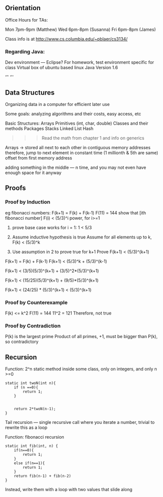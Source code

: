 ## Orientation

Office Hours for TAs:

Mon 7pm-9pm (Matthew)
Wed 6pm-8pm (Susanna)
Fri 6pm-8pm (James)

Class info is at http://www.cs.columbia.edu/~pblaer/cs3134/

### Regarding Java:
Dev environment — Eclipse? 
For homework, test environment specific for class
Virtual box of ubuntu based linux
Java Version 1.6

‘’'
‘''

## Data Structures
Organizing data in a computer for efficient later use

Some goals: analyzing algorithms and their costs, easy access, etc

Basic Structures:
Arrays
Primitives (int, char, double)
Classes and their methods
Packages
Stacks
Linked List
Hash

>>> Read the math from chapter 1 and info on generics

Arrays -> stored all next to each other in contiguous memory addresses
  therefore, jump to next element in constant time (1 millionth & 5th are same)
  offset from first memory address

adding something in the middle — n time, and you may not even have enough space for it anyway

## Proofs
### Proof by Induction
eg fibonacci numbers: F(k+1) = F(k) + F(k-1)
F(11) = 144
show that [ith fibonacci number] F(i) < (5/3)^i power, for i>=1

1) prove base case
works for i = 1:
1 < 5/3

2) Assume inductive hypothesis is true
Assume for all elements up to k, F(k) < (5/3)^k

3) Use assumption in 2 to prove true for k+1
Prove F(k+1) < (5/3)^(k+1)

F(k+1) = F(k) + F(k-1)
F(k+1) < (5/3)^k + (5/3)^(k-1)

F(k+1) < (3/5)(5/3)^(k+1) + (3/5)^2*(5/3)^(k+1)

F(k+1) < (15/25)(5/3)^(k+1) + (9/5)*(5/3)^(k+1)

F(k+1) < (24/25) * (5/3)^(k+1) < (5/3)^(k+1)

### Proof by Counterexample
F(k) <= k^2
F(11) = 144
11^2 = 121
Therefore, not true

### Proof by Contradiction
P(k) is the largest prime
Product of all primes, +1, must be bigger than P(k), so contradictory

## Recursion
Function: 2^n
static method inside some class, only on integers, and only n >=0

    static int twoN(int n){
        if (n ==0){
            return 1;
        }


        return 2*twoN(n-1);
    }

Tail recursion — single recursive call where you iterate a number, trivial to rewrite this as a loop

Function: fibonacci recursion

    static int fib(int, n) {
        if(n==0){
            return 1;
        }
        else if(n==1){
            return 1;
        }
        return fib(n-1) + fib(n-2)
    }

Instead, write them with a loop with two values that slide along
